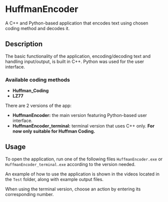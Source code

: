 # HuffmanEncoder
A C++ and Python-based application that encodes text using chosen coding method and decodes it.

## Description
The basic functionality of the application, encoding/decoding text and handling input/output, is built in C++. Python was used for the user interface.

### Available coding methods
- **Huffman_Coding**
- **LZ77**

There are 2 versions of the app: 
- **HuffmanEncoder:** the main version featuring Python-based user interface.
- **HuffmanEncoder_terminal:** terminal version that uses C++ only. **For now only suitable for Huffman Coding.**

## Usage
To open the application, run one of the following files `HuffmanEncoder.exe` or `HuffmanEncoder_terminal.exe` according to the version needed.

An example of how to use the application is shown in the videos located in the `Test` folder, along with example output files.

When using the terminal version, choose an action by entering its corresponding number.
